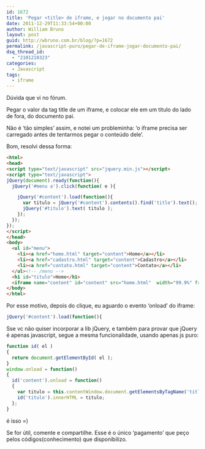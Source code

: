 ```yaml
---
id: 1672
title: 'Pegar <title> de iframe, e jogar no documento pai'
date: 2011-12-29T11:33:54+00:00
author: William Bruno
layout: post
guid: http://wbruno.com.br/blog/?p=1672
permalink: /javascript-puro/pegar-de-iframe-jogar-documento-pai/
dsq_thread_id:
  - "2101210323"
categories:
  - Javascript
tags:
  - iframe
---
```

Dúvida que vi no fórum.

Pegar o valor da tag title de um iframe, e colocar ele em um titulo do lado de fora, do documento pai.

Não é &#8216;tão simples&#8217; assim, e notei um probleminha: &#8216;o iframe precisa ser carregado antes de tentarmos pegar o conteúdo dele&#8217;.

<!--more-->



Bom, resolvi dessa forma:

``` html
<html>
<head>
<script type="text/javascript" src="jquery.min.js"></script>
<script type="text/javascript">
jQuery(document).ready(function(){
  jQuery('#menu a').click(function( e ){

    jQuery('#content').load(function(){
      var titulo = jQuery('#content').contents().find('title').text();
      jQuery('#titulo').text( titulo );
    });
  });
});
</script>
</head>
<body>
  <ul id="menu">
    <li><a href="home.html" target="content">Home</a></li>
    <li><a href="cadastro.html" target="content">Cadastro</a></li>
    <li><a href="contato.html" target="content">Contato</a></li>
  </ul><!-- /menu -->
  <h1 id="titulo">Home</h1>
  <iframe name="content" id="content" src="home.html"  width="99.9%" frameborder="0" scrolling="no" ></iframe>
</body>
</html>
```

Por esse motivo, depois do clique, eu aguardo o evento &#8216;onload&#8217; do iframe:

``` js
jQuery('#content').load(function(){
```

Sse vc não quiser incorporar a lib jQuery, e também para provar que jQuery é apenas javascript, segue a mesma funcionalidade, usando apenas js puro:

``` js
function id( el )
{
  return document.getElementById( el );
}
window.onload = function()
{
  id('content').onload = function()
  {
    var titulo = this.contentWindow.document.getElementsByTagName('title')[0].innerHTML;
    id('titulo').innerHTML = titulo;
  };
}
```

é isso =)

Se for útil, comente e compartilhe. Esse é o único &#8216;pagamento&#8217; que peço pelos códigos(conhecimento) que disponibilizo.
